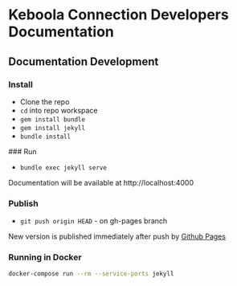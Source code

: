 # Keboola Connection Developers Documentation


## Documentation Development

### Install

* Clone the repo
* `cd` into repo workspace
* `gem install bundle`
* `gem install jekyll`
* `bundle install`

### Run

* `bundle exec jekyll serve`

Documentation will be available at http://localhost:4000


### Publish

* `git push origin HEAD` - on gh-pages branch

New version is published immediately after push by [Github Pages](https://pages.github.com/)

### Running in Docker

```bash
docker-compose run --rm --service-ports jekyll
```
